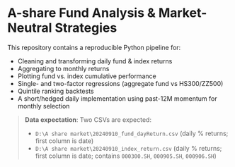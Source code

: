 # A-share Fund Analysis & Market-Neutral Strategies

This repository contains a reproducible Python pipeline for:
- Cleaning and transforming daily fund & index returns
- Aggregating to monthly returns
- Plotting fund vs. index cumulative performance
- Single- and two-factor regressions (aggregate fund vs HS300/ZZ500)
- Quintile ranking backtests
- A short/hedged daily implementation using past-12M momentum for monthly selection

> **Data expectation**: Two CSVs are expected:
> - `D:\A share market\20240910_fund_dayReturn.csv` (daily % returns; first column is date)
> - `D:\A share market\20240910_index_return.csv` (daily % returns; first column is date; contains `000300.SH`, `000905.SH`, `000906.SH`)
